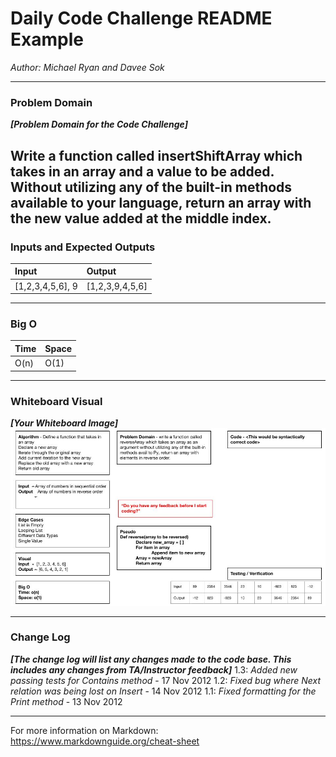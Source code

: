 # Daily Code Challenge README Example

*Author: Michael Ryan and Davee Sok*

---

### Problem Domain
***[Problem Domain for the Code Challenge]***

Write a function called insertShiftArray which takes in an array and a value to be added. Without utilizing any of the built-in methods available to your language, return an array with the new value added at the middle index.
---

### Inputs and Expected Outputs

| Input | Output |
| :----------- | :----------- |
| [1,2,3,4,5,6], 9 | [1,2,3,9,4,5,6] |



---

### Big O


| Time | Space |
| :----------- | :----------- |
| O(n) | O(1) |


---


### Whiteboard Visual
***[Your Whiteboard Image]***
![Image 1](https://github.com/Michaelryan228/data-structures-and-algorithms/blob/array-reverse/python/code_challenges/img/array-reverse.jpg)


---

### Change Log
***[The change log will list any changes made to the code base. This includes any changes from TA/Instructor feedback]***
1.3: *Added new passing tests for Contains method* - 17 Nov 2012
1.2: *Fixed bug where Next relation was being lost on Insert* - 14 Nov 2012
1.1: *Fixed formatting for the Print method* - 13 Nov 2012

---

For more information on Markdown: https://www.markdownguide.org/cheat-sheet
